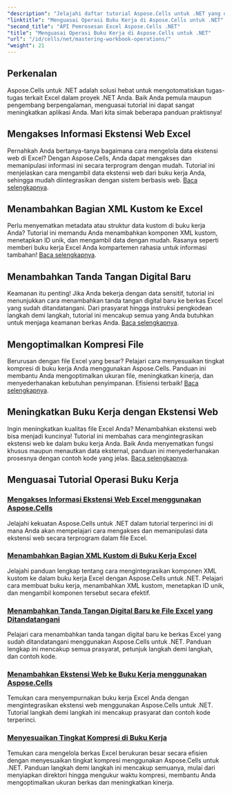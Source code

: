 ```yaml
---
"description": "Jelajahi daftar tutorial Aspose.Cells untuk .NET yang dikurasi, termasuk panduan tentang mengakses data ekstensi web, menambahkan tanda tangan digital, dan menyesuaikan tingkat kompresi."
"linktitle": "Menguasai Operasi Buku Kerja di Aspose.Cells untuk .NET"
"second_title": "API Pemrosesan Excel Aspose.Cells .NET"
"title": "Menguasai Operasi Buku Kerja di Aspose.Cells untuk .NET"
"url": "/id/cells/net/mastering-workbook-operations/"
"weight": 21
---
```


## Perkenalan

Aspose.Cells untuk .NET adalah solusi hebat untuk mengotomatiskan tugas-tugas terkait Excel dalam proyek .NET Anda. Baik Anda pemula maupun pengembang berpengalaman, menguasai tutorial ini dapat sangat meningkatkan aplikasi Anda. Mari kita simak beberapa panduan praktisnya!  

## Mengakses Informasi Ekstensi Web Excel  

Pernahkah Anda bertanya-tanya bagaimana cara mengelola data ekstensi web di Excel? Dengan Aspose.Cells, Anda dapat mengakses dan memanipulasi informasi ini secara terprogram dengan mudah. Tutorial ini menjelaskan cara mengambil data ekstensi web dari buku kerja Anda, sehingga mudah diintegrasikan dengan sistem berbasis web. [Baca selengkapnya](./accessing-excel-web-extension-information/).  

## Menambahkan Bagian XML Kustom ke Excel  

Perlu menyematkan metadata atau struktur data kustom di buku kerja Anda? Tutorial ini memandu Anda menambahkan komponen XML kustom, menetapkan ID unik, dan mengambil data dengan mudah. Rasanya seperti memberi buku kerja Excel Anda kompartemen rahasia untuk informasi tambahan! [Baca selengkapnya](./add-custom-xml-parts/).  

## Menambahkan Tanda Tangan Digital Baru  

Keamanan itu penting! Jika Anda bekerja dengan data sensitif, tutorial ini menunjukkan cara menambahkan tanda tangan digital baru ke berkas Excel yang sudah ditandatangani. Dari prasyarat hingga instruksi pengkodean langkah demi langkah, tutorial ini mencakup semua yang Anda butuhkan untuk menjaga keamanan berkas Anda. [Baca selengkapnya](./adding-new-digital-signature-to-signed-excel-file/).  

## Mengoptimalkan Kompresi File  

Berurusan dengan file Excel yang besar? Pelajari cara menyesuaikan tingkat kompresi di buku kerja Anda menggunakan Aspose.Cells. Panduan ini membantu Anda mengoptimalkan ukuran file, meningkatkan kinerja, dan menyederhanakan kebutuhan penyimpanan. Efisiensi terbaik! [Baca selengkapnya](./adjusting-compression-level/). 
 
## Meningkatkan Buku Kerja dengan Ekstensi Web  

Ingin meningkatkan kualitas file Excel Anda? Menambahkan ekstensi web bisa menjadi kuncinya! Tutorial ini membahas cara mengintegrasikan ekstensi web ke dalam buku kerja Anda. Baik Anda menyematkan fungsi khusus maupun menautkan data eksternal, panduan ini menyederhanakan prosesnya dengan contoh kode yang jelas. [Baca selengkapnya](./adding-web-extension/).  

## Menguasai Tutorial Operasi Buku Kerja
### [Mengakses Informasi Ekstensi Web Excel menggunakan Aspose.Cells](./accessing-excel-web-extension-information/)
Jelajahi kekuatan Aspose.Cells untuk .NET dalam tutorial terperinci ini di mana Anda akan mempelajari cara mengakses dan memanipulasi data ekstensi web secara terprogram dalam file Excel.
### [Menambahkan Bagian XML Kustom di Buku Kerja Excel](./add-custom-xml-parts/)
Jelajahi panduan lengkap tentang cara mengintegrasikan komponen XML kustom ke dalam buku kerja Excel dengan Aspose.Cells untuk .NET. Pelajari cara membuat buku kerja, menambahkan XML kustom, menetapkan ID unik, dan mengambil komponen tersebut secara efektif.
### [Menambahkan Tanda Tangan Digital Baru ke File Excel yang Ditandatangani](./adding-new-digital-signature-to-signed-excel-file/)
Pelajari cara menambahkan tanda tangan digital baru ke berkas Excel yang sudah ditandatangani menggunakan Aspose.Cells untuk .NET. Panduan lengkap ini mencakup semua prasyarat, petunjuk langkah demi langkah, dan contoh kode.
### [Menambahkan Ekstensi Web ke Buku Kerja menggunakan Aspose.Cells](./adding-web-extension/)
Temukan cara menyempurnakan buku kerja Excel Anda dengan mengintegrasikan ekstensi web menggunakan Aspose.Cells untuk .NET. Tutorial langkah demi langkah ini mencakup prasyarat dan contoh kode terperinci.
### [Menyesuaikan Tingkat Kompresi di Buku Kerja](./adjusting-compression-level/)
Temukan cara mengelola berkas Excel berukuran besar secara efisien dengan menyesuaikan tingkat kompresi menggunakan Aspose.Cells untuk .NET. Panduan langkah demi langkah ini mencakup semuanya, mulai dari menyiapkan direktori hingga mengukur waktu kompresi, membantu Anda mengoptimalkan ukuran berkas dan meningkatkan kinerja.